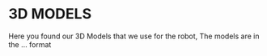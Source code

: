 # 3D MODELS
Here you found our 3D Models that we use for the robot, The models are in the ... format

